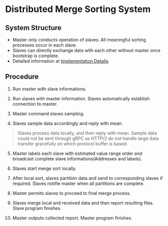 # Distributed Merge Sorting System

## System Structure
* Master only conducts operation of slaves. All meaningful sorting processes occur in each slave.
* Slaves can directly exchange data with each other without master once bootstrap is complete.
* Detailed information at [Implementation Details](impl.md).


## Procedure 
1. Run master with slave informations.

2. Run slaves with master information. Slaves automatically establish connection to master.

3. Master command slaves sampling.

4. Slaves sample data accordingly and reply with mean.
> Slaves process data locally, and then reply with mean. Sample data could not be sent through gRPC as HTTP/2 do not handle large data transfer gracefully on which protocol buffer is based.

5. Master labels each slave with estimated value range order and broadcast complete slave informations(Addresses and labels).

6. Slaves start merge sort locally.

7. After local sort, slaves partition data and send to corresponding slaves if required. Slaves notifie master when all partitions are complete.

8. Master permits slaves to proceed to final merge process.

9. Slaves merge local and received data and then report resulting files. Slave program finishes.

10. Master outputs collected report. Master program finishes.




